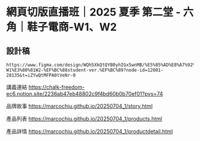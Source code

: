# 網頁切版直播班｜2025 夏季 第二堂 - 六角｜鞋子電商-W1、W2

 ## 設計稿
```
https://www.figma.com/design/WQh5XkQtQYB0yhIGx5wnMB/%E5%85%AD%E8%A7%92%EF%BD%9C%E9%9E%8B%E5%AD%90%E9%9B%BB%E5%95%86-W1%E3%80%81W2-%EF%BC%88student-ver.%EF%BC%89?node-id=12001-28135&t=iZYwQtMFPA0tVeNr-0
```
講義連結
https://chalk-freedom-ec6.notion.site/2236ab47eb48802c9f4bd60b0b70ef01?pvs=74

品牌故事
https://marcochiu.github.io/20250704_1/story.html

產品列表
https://marcochiu.github.io/20250704_1/products.html

產品詳情
https://marcochiu.github.io/20250704_1/productdetail.html

 
